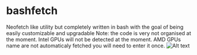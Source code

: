 # bashfetch
Neofetch like utility but completely written in bash with the goal of being easily customizable and upgradable
Note: the code is very not organised at the moment.
      Intel GPUs will not be detected at the moment.
      AMD GPUs name are not automaticaly fetched you will need to enter it once.
![Alt text](https://i.imgur.com/lZaFAg3.png)
